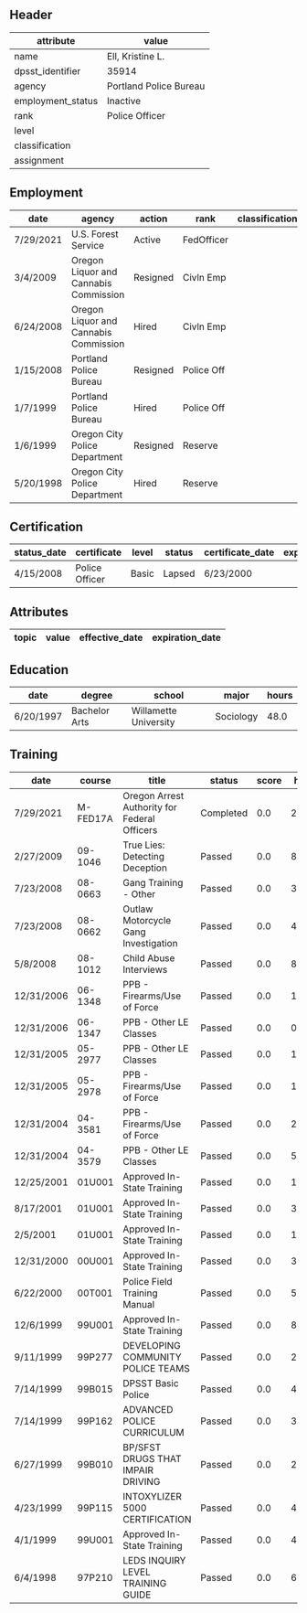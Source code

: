 ## Header
| attribute | value |
| --------- | ----- |
| name | Ell, Kristine L. |
| dpsst_identifier | 35914 |
| agency | Portland Police Bureau |
| employment_status | Inactive |
| rank | Police Officer |
| level |  |
| classification |  |
| assignment |  |
## Employment
| date | agency | action | rank | classification | assignment |
| ---- | ------ | ------ | ---- | -------------- | ---------- |
| 7/29/2021 | U.S. Forest Service | Active | FedOfficer |  |  |
| 3/4/2009 | Oregon Liquor and Cannabis Commission | Resigned | Civln Emp |  |  |
| 6/24/2008 | Oregon Liquor and Cannabis Commission | Hired | Civln Emp |  |  |
| 1/15/2008 | Portland Police Bureau | Resigned | Police Off |  |  |
| 1/7/1999 | Portland Police Bureau | Hired | Police Off |  |  |
| 1/6/1999 | Oregon City Police Department | Resigned | Reserve |  |  |
| 5/20/1998 | Oregon City Police Department | Hired | Reserve |  |  |
## Certification
| status_date | certificate | level | status | certificate_date | expiration_date | probation_date |
| ----------- | ----------- | ----- | ------ | ---------------- | --------------- | -------------- |
| 4/15/2008 | Police Officer | Basic | Lapsed | 6/23/2000 |  |  |
## Attributes
| topic | value | effective_date | expiration_date |
| ----- | ----- | -------------- | --------------- |
## Education
| date | degree | school | major | hours |
| ---- | ------ | ------ | ----- | ----- |
| 6/20/1997 | Bachelor Arts | Willamette University | Sociology | 48.0 |
## Training
| date | course | title | status | score | hours |
| ---- | ------ | ----- | ------ | ----- | ----- |
| 7/29/2021 | M-FED17A | Oregon Arrest Authority for Federal Officers | Completed | 0.0 | 2.00 |
| 2/27/2009 | 09-1046 | True Lies: Detecting Deception | Passed | 0.0 | 8.00 |
| 7/23/2008 | 08-0663 | Gang Training - Other | Passed | 0.0 | 3.00 |
| 7/23/2008 | 08-0662 | Outlaw Motorcycle Gang Investigation | Passed | 0.0 | 4.00 |
| 5/8/2008 | 08-1012 | Child Abuse Interviews | Passed | 0.0 | 8.00 |
| 12/31/2006 | 06-1348 | PPB - Firearms/Use of Force | Passed | 0.0 | 18.00 |
| 12/31/2006 | 06-1347 | PPB - Other LE Classes | Passed | 0.0 | 0.00 |
| 12/31/2005 | 05-2977 | PPB - Other LE Classes | Passed | 0.0 | 13.50 |
| 12/31/2005 | 05-2978 | PPB - Firearms/Use of Force | Passed | 0.0 | 19.00 |
| 12/31/2004 | 04-3581 | PPB - Firearms/Use of Force | Passed | 0.0 | 2.00 |
| 12/31/2004 | 04-3579 | PPB - Other LE Classes | Passed | 0.0 | 59.00 |
| 12/25/2001 | 01U001 | Approved In-State Training | Passed | 0.0 | 1.00 |
| 8/17/2001 | 01U001 | Approved In-State Training | Passed | 0.0 | 30.00 |
| 2/5/2001 | 01U001 | Approved In-State Training | Passed | 0.0 | 16.00 |
| 12/31/2000 | 00U001 | Approved In-State Training | Passed | 0.0 | 32.00 |
| 6/22/2000 | 00T001 | Police Field Training Manual | Passed | 0.0 | 50.00 |
| 12/6/1999 | 99U001 | Approved In-State Training | Passed | 0.0 | 8.00 |
| 9/11/1999 | 99P277 | DEVELOPING COMMUNITY POLICE TEAMS | Passed | 0.0 | 24.00 |
| 7/14/1999 | 99B015 | DPSST Basic Police | Passed | 0.0 | 400.00 |
| 7/14/1999 | 99P162 | ADVANCED POLICE CURRICULUM | Passed | 0.0 | 360.00 |
| 6/27/1999 | 99B010 | BP/SFST  DRUGS THAT IMPAIR DRIVING | Passed | 0.0 | 24.00 |
| 4/23/1999 | 99P115 | INTOXYLIZER 5000 CERTIFICATION | Passed | 0.0 | 4.00 |
| 4/1/1999 | 99U001 | Approved In-State Training | Passed | 0.0 | 4.00 |
| 6/4/1998 | 97P210 | LEDS INQUIRY LEVEL TRAINING GUIDE | Passed | 0.0 | 6.00 |
